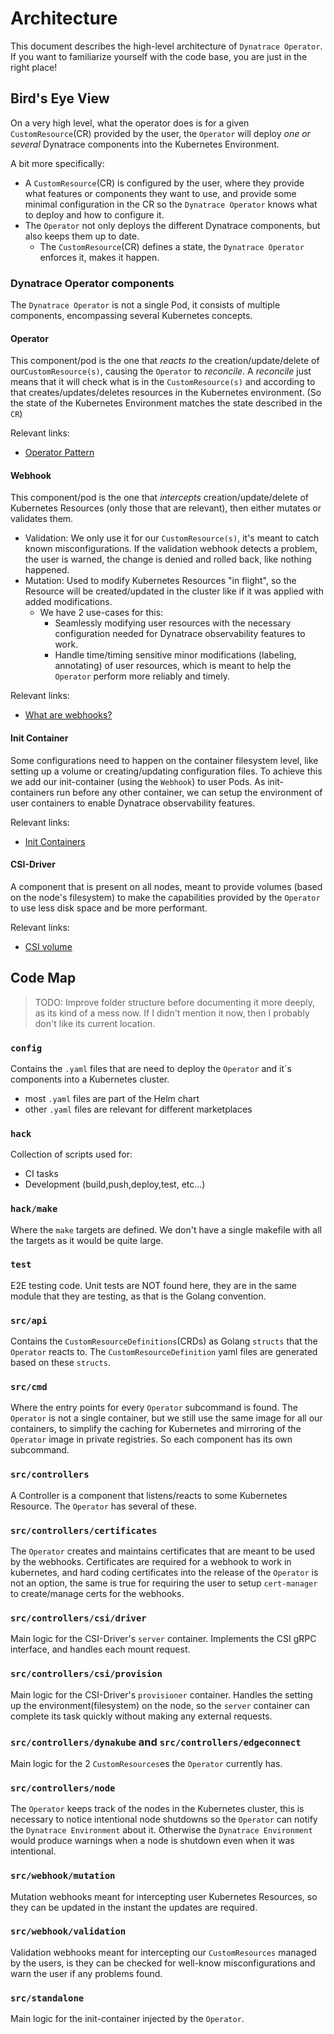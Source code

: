 # Architecture
This document describes the high-level architecture of `Dynatrace Operator`.
If you want to familiarize yourself with the code base, you are just in the right place!

## Bird's Eye View
<picture-here>

On a very high level, what the operator does is for a given `CustomResource`(CR) provided by the user, the `Operator` will deploy _one or several_ Dynatrace components into the Kubernetes Environment.

A bit more specifically:
- A `CustomResource`(CR) is configured by the user, where they provide what features or components they want to use, and provide some minimal configuration in the CR so the `Dynatrace Operator` knows what to deploy and how to configure it.
- The `Operator` not only deploys the different Dynatrace components, but also keeps them up to date.
   - The `CustomResource`(CR) defines a state, the `Dynatrace Operator` enforces it, makes it happen.

### Dynatrace Operator components

The `Dynatrace Operator` is not a single Pod, it consists of multiple components, encompassing several Kubernetes concepts.

#### Operator
This component/pod is the one that _reacts to_ the creation/update/delete of our`CustomResource(s)`, causing the `Operator` to _reconcile_.
A _reconcile_ just means that it will check what is in the `CustomResource(s)` and according to that creates/updates/deletes resources in the Kubernetes environment. (So the state of the Kubernetes Environment matches the state described in the `CR`)

Relevant links:
- [Operator Pattern](https://kubernetes.io/docs/concepts/extend-kubernetes/operator/)

#### Webhook
This component/pod is the one that _intercepts_ creation/update/delete of Kubernetes Resources (only those that are relevant), then either mutates or validates them.
- Validation: We only use it for our `CustomResource(s)`, it's meant to catch known misconfigurations. If the validation webhook detects a problem, the user is warned, the change is denied and rolled back, like nothing happened.
- Mutation: Used to modify Kubernetes Resources "in flight", so the Resource will be created/updated in the cluster like if it was applied with added modifications.
   - We have 2 use-cases for this:
      - Seamlessly modifying user resources with the necessary configuration needed for Dynatrace observability features to work.
      - Handle time/timing sensitive minor modifications (labeling, annotating) of user resources, which is meant to help the `Operator` perform more reliably and timely.

Relevant links:
- [What are webhooks?](https://kubernetes.io/docs/reference/access-authn-authz/extensible-admission-controllers/#what-are-admission-webhooks)

#### Init Container
Some configurations need to happen on the container filesystem level, like setting up a volume or creating/updating configuration files.
To achieve this we add our init-container (using the `Webhook`) to user Pods. As init-containers run before any other container, we can setup the environment of user containers to enable Dynatrace observability features.

Relevant links:
- [Init Containers](https://kubernetes.io/docs/concepts/workloads/pods/init-containers/)

#### CSI-Driver
A component that is present on all nodes, meant to provide volumes (based on the node's filesystem) to make the capabilities provided by the `Operator` to use less disk space and be more performant.

Relevant links:
- [CSI volume](https://kubernetes.io/docs/concepts/storage/volumes/#csi)

## Code Map
> TODO: Improve folder structure before documenting it more deeply, as its kind of a mess now. If I didn't mention it now, then I probably don't like its current location.

### `config`
Contains the `.yaml` files that are need to deploy the `Operator` and it`s components into a Kubernetes cluster.
- most `.yaml` files are part of the Helm chart
- other `.yaml` files are relevant for different marketplaces
### `hack`
Collection of scripts used for:
- CI tasks
- Development (build,push,deploy,test, etc...)

### `hack/make`
Where the `make` targets are defined. We don't have a single makefile with all the targets as it would be quite large.

### `test`
E2E testing code. Unit tests are NOT found here, they are in the same module that they are testing, as that is the Golang convention.

### `src/api`
Contains the `CustomResourceDefinitions`(CRDs) as Golang `structs` that the `Operator` reacts to. The `CustomResourceDefinition` yaml files are generated based on these `structs`.

### `src/cmd`
Where the entry points for every `Operator` subcommand is found. The `Operator` is not a single container, but we still use the same image for all our containers, to simplify the caching for Kubernetes and mirroring of the `Operator` image in private registries. So each component has its own subcommand.

### `src/controllers`
A Controller is a component that listens/reacts to some Kubernetes Resource. The `Operator` has several of these.

### `src/controllers/certificates`
The `Operator` creates and maintains certificates that are meant to be used by the webhooks. Certificates are required for a webhook to work in kubernetes, and hard coding certificates into the release of the `Operator` is not an option, the same is true for requiring the user to setup `cert-manager` to create/manage certs for the webhooks.

### `src/controllers/csi/driver`
Main logic for the CSI-Driver's `server` container. Implements the CSI gRPC interface, and handles each mount request.

### `src/controllers/csi/provision`
Main logic for the CSI-Driver's `provisioner` container. Handles the setting up the environment(filesystem) on the node, so the `server` container can complete its task quickly without making any external requests.

### `src/controllers/dynakube` and `src/controllers/edgeconnect`
Main logic for the 2 `CustomResources`es the `Operator` currently has.

### `src/controllers/node`
The `Operator` keeps track of the nodes in the Kubernetes cluster, this is necessary to notice intentional node shutdowns so the `Operator` can notify the `Dynatrace Environment` about it. Otherwise the `Dynatrace Environment` would produce warnings when a node is shutdown even when it was intentional.

### `src/webhook/mutation`
Mutation webhooks meant for intercepting user Kubernetes Resources, so they can be updated in the instant the updates are required.

### `src/webhook/validation`
Validation webhooks meant for intercepting our `CustomResources` managed by the users, is they can be checked for well-know misconfigurations and warn the user if any problems found.

### `src/standalone`
Main logic for the init-container injected by the `Operator`.

